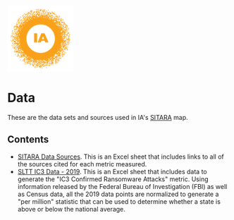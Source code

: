 ![image](https://github.com/internetassociation/SITARA/blob/main/Assets/IA_Mark.png)

# Data
These are the data sets and sources used in IA's [SITARA](https://internetassociation.org/sitara) map.

## Contents
* [SITARA Data Sources](https://github.com/internetassociation/SITARA/blob/main/Data/IA_SITARA-Data-Sources_1.0.xlsx). This is an Excel sheet that includes links to all of the sources cited for each metric measured.
* [SLTT IC3 Data - 2019](https://github.com/internetassociation/SITARA/blob/main/Data/IA_SLTT-IC3-Data_2019.xlsx). This is an Excel sheet that includes data to generate the "IC3 Confirmed Ransomware Attacks" metric. Using information released by the Federal Bureau of Investigation (FBI) as well as Census data, all the 2019 data points are normalized to generate a "per million" statistic that can be used to determine whether a state is above or below the national average.